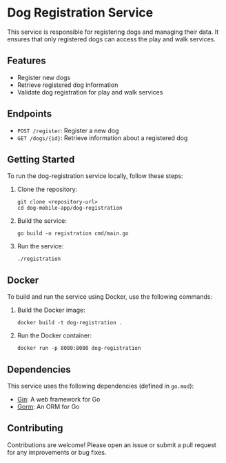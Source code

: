 # Dog Registration Service

This service is responsible for registering dogs and managing their data. It ensures that only registered dogs can access the play and walk services.

## Features

- Register new dogs
- Retrieve registered dog information
- Validate dog registration for play and walk services

## Endpoints

- `POST /register`: Register a new dog
- `GET /dogs/{id}`: Retrieve information about a registered dog

## Getting Started

To run the dog-registration service locally, follow these steps:

1. Clone the repository:
   ```
   git clone <repository-url>
   cd dog-mobile-app/dog-registration
   ```

2. Build the service:
   ```
   go build -o registration cmd/main.go
   ```

3. Run the service:
   ```
   ./registration
   ```

## Docker

To build and run the service using Docker, use the following commands:

1. Build the Docker image:
   ```
   docker build -t dog-registration .
   ```

2. Run the Docker container:
   ```
   docker run -p 8080:8080 dog-registration
   ```

## Dependencies

This service uses the following dependencies (defined in `go.mod`):

- [Gin](https://github.com/gin-gonic/gin): A web framework for Go
- [Gorm](https://gorm.io/index.html): An ORM for Go

## Contributing

Contributions are welcome! Please open an issue or submit a pull request for any improvements or bug fixes.